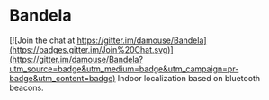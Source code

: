 # Bandela

[![Join the chat at https://gitter.im/damouse/Bandela](https://badges.gitter.im/Join%20Chat.svg)](https://gitter.im/damouse/Bandela?utm_source=badge&utm_medium=badge&utm_campaign=pr-badge&utm_content=badge)
Indoor localization based on bluetooth beacons. 
